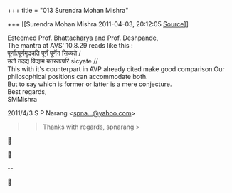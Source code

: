 +++
title = "013 Surendra Mohan Mishra"

+++
[[Surendra Mohan Mishra	2011-04-03, 20:12:05 [Source](https://groups.google.com/g/bvparishat/c/7NY5SEvADjY)]]



Esteemed Prof. Bhattacharya and Prof. Deshpande,  
The mantra at AVS' 10.8.29 reads like this :  
पूर्णात्पूर्णमुदचति पूर्णं पूर्णेन सिच्यते /  
उतो तदद्य विद्याम यतस्तत्परि.sicyate //  
This with it's counterpart in AVP already cited make good comparison.Our philosophical positions can accommodate both.  
But to say which is former or latter is a mere conjecture.  
Best regards,  
SMMishra  
  

2011/4/3 S P Narang \<[spna...@yahoo.com]()\>  

> 
> > 
> > 
> > Thanks with regards, spnarang >
> 
> > 
> > 





  
  
  
--  



